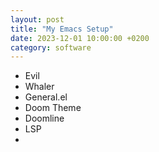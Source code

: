 ```yaml
---
layout: post
title: "My Emacs Setup"
date: 2023-12-01 10:00:00 +0200
category: software
---
```


- Evil
- Whaler
- General.el
- Doom Theme
- Doomline
- LSP
- 
